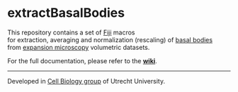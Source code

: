 # extractBasalBodies

This repository contains a set of [Fiji](https://fiji.sc/) macros   
for extraction, averaging and normalization (rescaling) of [basal bodies](https://en.wikipedia.org/wiki/Basal_body)  
from [expansion microscopy](https://en.wikipedia.org/wiki/Expansion_microscopy) volumetric datasets. 

For the full documentation, please refer to the **[wiki](https://github.com/UU-cellbiology/extractBasalBodies/wiki)**.

----------

Developed in <a href='http://cellbiology.science.uu.nl/'>Cell Biology group</a> of Utrecht University.  
   


